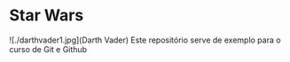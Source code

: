 # Star Wars
![./darthvader1.jpg](Darth Vader)
Este repositório serve de exemplo para o curso de Git e Github